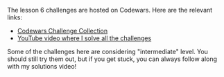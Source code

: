 The lesson 6 challenges are hosted on Codewars.  Here are the relevant links:

- [Codewars Challenge Collection](https://www.codewars.com/collections/lesson-6-challenges-number-fullstackroadmap)
- [YouTube video where I solve all the challenges](https://www.youtube.com/watch?v=ijbcs0ESqoM)

Some of the challenges here are considering "intermediate" level.  You should still try them out, but if you get stuck, you can always follow along with my solutions video!